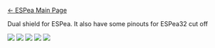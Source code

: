[← ESPea Main Page](ESPea_And_Shields.md)

Dual shield for ESPea. It also have some pinouts for ESPea32 cut off

<img src="http://7fvk57.com1.z0.glb.clouddn.com/dual-1.jpg-640.jpg">

<img src="http://7fvk57.com1.z0.glb.clouddn.com/dual-2.jpg-640.jpg">

<img src="http://7fvk57.com1.z0.glb.clouddn.com/dual_shield.png">

<img src="http://7fvk57.com1.z0.glb.clouddn.com/dual-3.jpg-640.jpg">

<img src="http://7fvk57.com1.z0.glb.clouddn.com/dual-4.jpg-640.jpg">